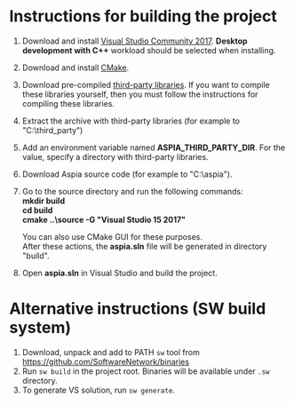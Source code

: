 Instructions for building the project
=====================================
1. Download and install [Visual Studio Community 2017](https://www.visualstudio.com/downloads).
   **Desktop development with C++** workload should be selected when installing.
2. Download and install [CMake](https://cmake.org/download).
3. Download pre-compiled [third-party libraries](https://aspia.org/files/third_party.7z).
   If you want to compile these libraries yourself, then you must follow the instructions for compiling these libraries.
4. Extract the archive with third-party libraries (for example to "C:\third_party")
5. Add an environment variable named **ASPIA_THIRD_PARTY_DIR**. For the value, specify a directory with third-party libraries.
6. Download Aspia source code (for example to "C:\aspia").
7. Go to the source directory and run the following commands:
   **<br/>mkdir build
   <br/>cd build
   <br/>cmake ..\source -G "Visual Studio 15 2017"**

   You can also use CMake GUI for these purposes.
   <br/>After these actions, the **aspia.sln** file will be generated in directory "build".
8. Open **aspia.sln** in Visual Studio and build the project.

Alternative instructions (SW build system)
==========================================
1. Download, unpack and add to PATH `sw` tool from https://github.com/SoftwareNetwork/binaries
2. Run `sw build` in the project root.
   Binaries will be available under `.sw` directory.
3. To generate VS solution, run `sw generate`.